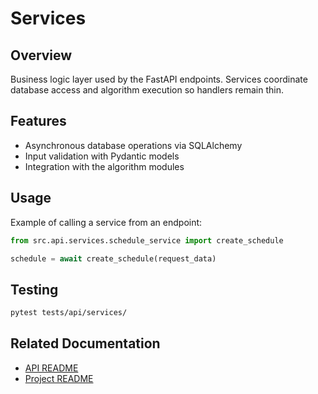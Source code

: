 # Services

## Overview
Business logic layer used by the FastAPI endpoints. Services coordinate database
access and algorithm execution so handlers remain thin.

## Features
- Asynchronous database operations via SQLAlchemy
- Input validation with Pydantic models
- Integration with the algorithm modules

## Usage
Example of calling a service from an endpoint:
```python
from src.api.services.schedule_service import create_schedule

schedule = await create_schedule(request_data)
```

## Testing
```bash
pytest tests/api/services/
```

## Related Documentation
- [API README](../README.md)
- [Project README](../../README.md)
